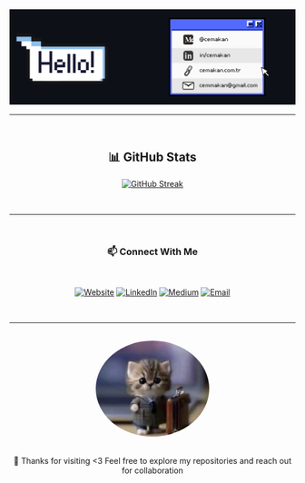 <div align="center">
  <img src="./header1.png" alt="header"/>


---

<br />
  <h2>📊 GitHub Stats</h2>


  [![GitHub Streak](https://github-readme-streak-stats.herokuapp.com?user=CemAkan&theme=dark&hide_border=true&date_format=j%20M%5B%20Y%5D)](https://git.io/streak-stats)

<br />

---

<br />

  <h3>📫 Connect With Me</h3>
  <br />
  
  [![Website](https://img.shields.io/badge/Website-FF5722?style=for-the-badge&logo=google-chrome&logoColor=white)](https://cemakan.com.tr)
  [![LinkedIn](https://img.shields.io/badge/LinkedIn-0077B5?style=for-the-badge&logo=linkedin&logoColor=white)](https://linkedin.com/in/cemakan)
  [![Medium](https://img.shields.io/badge/Medium-12100E?style=for-the-badge&logo=medium&logoColor=white)](https://medium.com/@cemakan)
  [![Email](https://img.shields.io/badge/Email-D14836?style=for-the-badge&logo=gmail&logoColor=white)](mailto:cemmakan@gmail.com)

<br />

---

<br />
  <img src="./cool_cat.jpg" alt="Cool Cat" width="200" style="border-radius: 50%;" />
  <br />
  <br />
  <p>💙 Thanks for visiting <3 Feel free to explore my repositories and reach out for collaboration</p>
</div>
